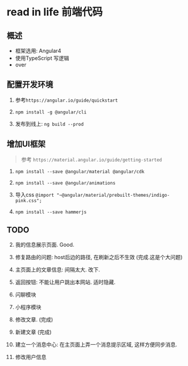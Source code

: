 # read in life 前端代码

## 概述

+ 框架选用: Angular4
+ 使用TypeScript 写逻辑
+ over

## 配置开发环境

1. 参考`https://angular.io/guide/quickstart`

2. `npm install -g @angular/cli`

3. 发布到线上: `ng build --prod`

## 增加UI框架

> 参考 `https://material.angular.io/guide/getting-started`

1. `npm install --save @angular/material @angular/cdk`

2. `npm install --save @angular/animations`

3. 导入css `@import "~@angular/material/prebuilt-themes/indigo-pink.css";`

4. `npm install --save hammerjs`

## TODO

2. 我的信息展示页面. Good.

4. 修复路由的问题: host后边的路径, 在刷新之后不生效 (完成.这是个大问题)

5. 主页面上的文章信息: 间隔太大. 改下.

6. 返回按钮: 不能让用户跳出本网站. 适时隐藏.

7. 闪聊模块

8. 小程序模块

9. 修改文章. (完成)

10. 新建文章 (完成)

11. 建立一个消息中心: 在主页面上弄一个消息提示区域, 
这样方便同步消息.

12. 修改用户信息